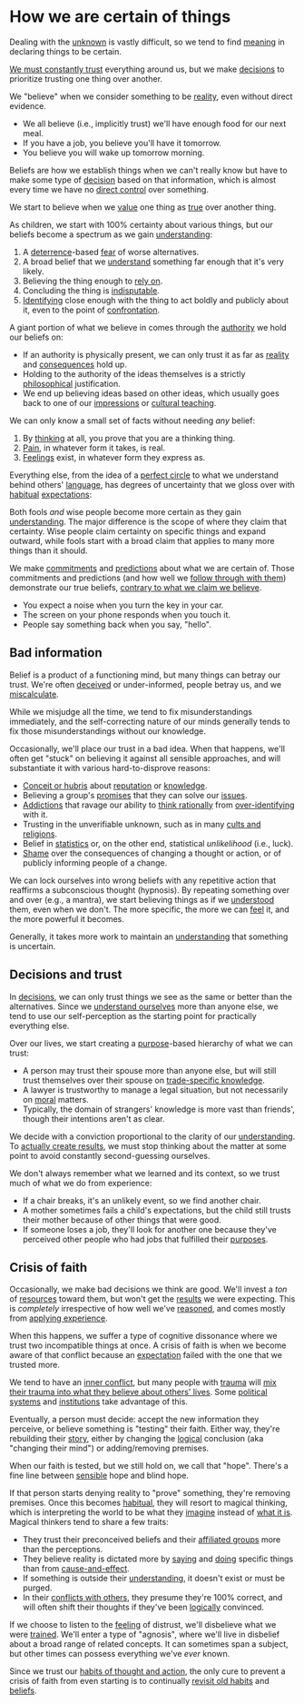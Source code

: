 
# How we are certain of things

Dealing with the [unknown](unknown.md) is vastly difficult, so we tend to find [meaning](meaning.md) in declaring things to be certain.

[We must constantly trust](trust.md) everything around us, but we make [decisions](decisions.md) to prioritize trusting one thing over another.

We "believe" when we consider something to be [reality](reality.md), even without direct evidence.

- We all believe (i.e., implicitly trust) we'll have enough food for our next meal.
- If you have a job, you believe you'll have it tomorrow.
- You believe you will wake up tomorrow morning.

Beliefs are how we establish things when we can't really know but have to make some type of [decision](decisions.md) based on that information, which is almost every time we have no [direct control](mind-creativity-results.md) over something.

We start to believe when we [value](decisions.md) one thing as [true](reality.md) over another thing.

As children, we start with 100% certainty about various things, but our beliefs become a spectrum as we gain [understanding](understanding.md):

1. A [deterrence](safety.md)-based [fear](mind-feelings-fear.md) of worse alternatives.
2. A broad belief that we [understand](understanding.md) something far enough that it's very likely.
3. Believing the thing enough to [rely on](decisions.md).
4. Concluding the thing is [indisputable](conflicts-inner.md).
5. [Identifying](identity.md) close enough with the thing to act boldly and publicly about it, even to the point of [confrontation](people-conflicts.md).

A giant portion of what we believe in comes through the [authority](trust.md) we hold our beliefs on:

- If an authority is physically present, we can only trust it as far as [reality](reality.md) and [consequences](mind-creativity-results.md) hold up.
- Holding to the authority of the ideas themselves is a strictly [philosophical](philosophy.md) justification.
- We end up believing ideas based on other ideas, which usually goes back to one of our [impressions](image.md) or [cultural teaching](culture.md).

We can only know a small set of facts without needing *any* belief:

1. By [thinking](understanding.md) at all, you prove that you are a thinking thing.
2. [Pain](mind-feelings-fear.md), in whatever form it takes, is real.
3. [Feelings](mind-feelings.md) exist, in whatever form they express as.

Everything else, from the idea of a [perfect circle](math.md) to what we understand behind others' [language](language.md), has degrees of uncertainty that we gloss over with [habitual](habits.md) [expectations](imagination.md):

Both fools *and* wise people become more certain as they gain [understanding](understanding.md). The major difference is the scope of where they claim that certainty. Wise people claim certainty on specific things and expand outward, while fools start with a broad claim that applies to many more things than it should.

We make [commitments](purpose.md) and [predictions](imagination.md) about what we are certain of. Those commitments and predictions (and how well we [follow through with them](mind-creativity-results.md)) demonstrate our true beliefs, [contrary to what we claim we believe](image.md).

- You expect a noise when you turn the key in your car.
- The screen on your phone responds when you touch it.
- People say something back when you say, "hello".

## Bad information

Belief is a product of a functioning mind, but many things can betray our trust. We're often [deceived](image-distortion.md) or under-informed, people betray us, and we [miscalculate](mind-bias.md).

While we misjudge all the time, we tend to fix misunderstandings immediately, and the self-correcting nature of our minds generally tends to fix those misunderstandings without our knowledge.

Occasionally, we'll place our trust in a bad idea. When that happens, we'll often get "stuck" on believing it against all sensible approaches, and will substantiate it with various hard-to-disprove reasons:

- [Conceit or hubris](morality-evil.md) about [reputation](image.md) or [knowledge](understanding.md).
- Believing a group's [promises](people-contracts.md) that they can solve our [issues](purpose.md).
- [Addictions](addiction.md) that ravage our ability to [think rationally](logic.md) from [over-identifying](identity.md) with it.
- Trusting in the unverifiable unknown, such as in many [cults and religions](religion.md).
- Belief in [statistics](math.md) or, on the other end, statistical *unlikelihood* (i.e., luck).
- [Shame](mind-feelings-shame.md) over the consequences of changing a thought or action, or of publicly informing people of a change.

We can lock ourselves into wrong beliefs with any repetitive action that reaffirms a subconscious thought (hypnosis). By repeating something over and over (e.g., a mantra), we start believing things as if we [understood](understanding.md) them, even when we don't. The more specific, the more we can [feel](mind-feelings.md) it, and the more powerful it becomes.

Generally, it takes more work to maintain an [understanding](understanding.md) that something is uncertain.

## Decisions and trust

In [decisions](decisions.md), we can only trust things we see as the same or better than the alternatives. Since we [understand ourselves](awareness.md) more than anyone else, we tend to use our self-perception as the starting point for practically everything else.

Over our lives, we start creating a [purpose](purpose.md)-based hierarchy of what we can trust:

- A person may trust their spouse more than anyone else, but will still trust themselves over their spouse on [trade-specific knowledge](jobs-spcialization.md).
- A lawyer is trustworthy to manage a legal situation, but not necessarily on [moral](morality.md) matters.
- Typically, the domain of strangers' knowledge is more vast than friends', though their intentions aren't as clear.

We decide with a conviction proportional to the clarity of our [understanding](understanding.md). To [actually create results](mind-creativity-results.md), we must stop thinking about the matter at some point to avoid constantly second-guessing ourselves.

We don't always remember what we learned and its context, so we trust much of what we do from experience:

- If a chair breaks, it's an unlikely event, so we find another chair.
- A mother sometimes fails a child's expectations, but the child still trusts their mother because of other things that were good.
- If someone loses a job, they'll look for another one because they've perceived other people who had jobs that fulfilled their [purposes](purpose.md).

## Crisis of faith

Occasionally, we make bad decisions we think are good. We'll invest a *ton* of [resources](power.md) toward them, but won't get the [results](mind-creativity-results.md) we were expecting. This is *completely* irrespective of how well we've [reasoned](logic.md), and comes mostly from [applying experience](understanding.md).

When this happens, we suffer a type of cognitive dissonance where we trust two incompatible things at once. A crisis of faith is when we become aware of that conflict because an [expectation](imagination.md) failed with the one that we trusted more.

We tend to have an [inner conflict](conflicts-inner.md), but many people with [trauma](hardship-ptsd.md) will [mix their trauma into what they believe about others' lives](people-boundaries.md). Some [political systems](leftism.md) and [institutions](mgmt-badsystems.md) take advantage of this.

Eventually, a person must decide: accept the new information they perceive, or believe something is "testing" their faith. Either way, they're rebuilding their [story](stories.md), either by changing the [logical](logic.md) conclusion (aka "changing their mind") or adding/removing premises.

When our faith is tested, but we still hold on, we call that "hope". There's a fine line between [sensible](logic.md) hope and blind hope.

If that person starts denying reality to "prove" something, they're removing premises. Once this becomes [habitual](habits.md), they will resort to magical thinking, which is interpreting the world to be what they [imagine](imagination.md) instead of [what it is](reality.md). Magical thinkers tend to share a few traits:

- They trust their preconceived beliefs and their [affiliated groups](groups-member.md) more than the perceptions.
- They believe reality is dictated more by [saying](language.md) and [doing](decisions.md) specific things than from [cause-and-effect](mind-creativity-results.md).
- If something is outside their [understanding](understanding.md), it doesn't exist or must be purged.
- In their [conflicts with others](people-conflicts.md), they presume they're 100% correct, and will often shift their thoughts if they've been [logically](logic.md) convinced.

If we choose to listen to the [feeling](mind-feelings.md) of distrust, we'll disbelieve what we were [trained](understanding.md). We'll enter a type of "agnosis", where we'll live in disbelief about a broad range of related concepts. It can sometimes span a subject, but other times can possess everything we've *ever* known.

Since we trust our [habits of thought and action](habits.md), the only cure to prevent a crisis of faith from even starting is to continually [revisit old habits](https://adequate.life/habits/) and [beliefs](awareness.md).
